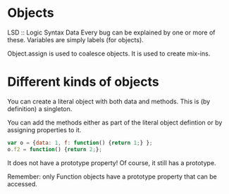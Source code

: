 # Objects
LSD :: Logic Syntax Data
Every bug can be explained by one or more of these.
Variables are simply labels (for objects).

Object.assign is used to coalesce objects.  It is used to create mix-ins.

# Different kinds of objects
You can create a literal object with both data and methods.  This is (by definition) a singleton.

You can add the methods either as part of the literal object defintion or by assigning properties to it.

```javascript
var o = {data: 1, f: function() {return 1;} };
o.f2 = function() {return 2;};
```

It does not have a prototype property!  Of course, it still has a prototype.

Remember: only Function objects have a prototype property that can be accessed.